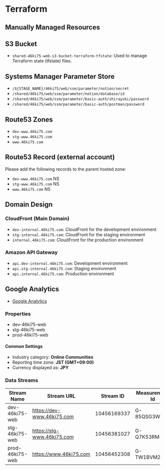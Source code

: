 # Terraform

## Manually Managed Resources

## S3 Bucket

- `shared-46ki75-web-s3-bucket-terraform-tfstate`: Used to manage Terraform state (tfstate) files.

## Systems Manager Parameter Store

- `/${STAGE_NAME}/46ki75/web/ssm/parameter/notion/secret`
- `/shared/46ki75/web/ssm/parameter/notion/database/id`
- `/shared/46ki75/web/ssm/parameter/basic-auth/shirayuki/password`
- `/shared/46ki75/web/ssm/parameter/basic-auth/postman/password`

## Route53 Zones

- `dev-www.46ki75.com`
- `stg-www.46ki75.com`
- `www.46ki75.com`

## Route53 Record (external account)

Please add the following records to the parent hosted zone:

- `dev-www.46ki75.com` NS
- `stg-www.46ki75.com` NS
- `www.46ki75.com` NS

## Domain Design

### CloudFront (Main Domain)

- `dev-internal.46ki75.com`: CloudFront for the development environment
- `stg-internal.46ki75.com`: CloudFront for the staging environment
- `internal.46ki75.com`: CloudFront for the production environment

### Amazon API Gateway

- `api.dev-internal.46ki75.com`: Development environment
- `api.stg-internal.46ki75.com`: Staging environment
- `api.internal.46ki75.com`: Production environment

## Google Analytics

- [Google Analytics](https://analytics.google.com/analytics/web)

### Properties

- dev-46ki75-web
- stg-46ki75-web
- prod-46ki75-web

#### Common Settings

- Industry category: **Online Communities**
- Reporting time zone: **JST (GMT+09:00)**
- Currency displayed as: **JPY**

### Data Streams

| Stream Name     | Stream URL                   | Stream ID   | Measurement Id |
| --------------- | ---------------------------- | ----------- | -------------- |
| dev-46ki75-web  | <https://dev-www.46ki75.com> | 10456169337 | G-85QSG3WH5F   |
| stg-46ki75-web  | <https://stg-www.46ki75.com> | 10456381027 | G-Q7K53RM4VC   |
| prod-46ki75-web | <https://www.46ki75.com>     | 10456452308 | G-TW1BVM24YT   |
